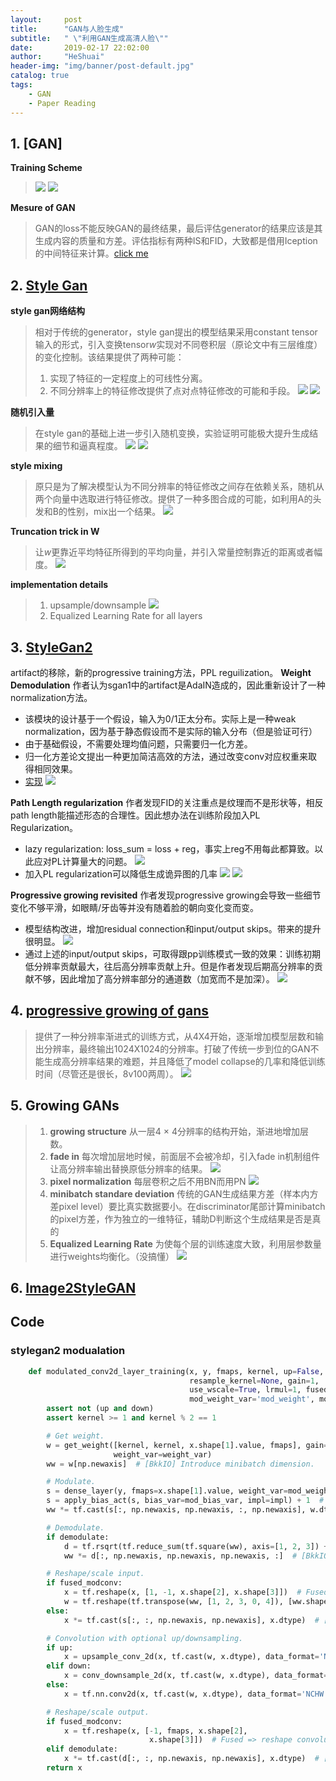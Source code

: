 ```yaml
---
layout:     post
title:      "GAN与人脸生成"
subtitle:   " \"利用GAN生成高清人脸\""
date:       2019-02-17 22:02:00
author:     "HeShuai"
header-img: "img/banner/post-default.jpg"
catalog: true
tags:
    - GAN
    - Paper Reading
---
```

<head>
    <script src="https://cdn.mathjax.org/mathjax/latest/MathJax.js?config=TeX-AMS-MML_HTMLorMML" type="text/javascript"></script>
    <script type="text/x-mathjax-config">
        MathJax.Hub.Config({
            tex2jax: {
            skipTags: ['script', 'noscript', 'style', 'textarea', 'pre'],
            inlineMath: [['$','$']]
            }
        });
    </script>
</head>


## 1. [GAN]

**Training Scheme**

> ![](https://raw.githubusercontent.com/mightycatty/image_bed/master/images/20191206151343.png)
> ![](https://raw.githubusercontent.com/mightycatty/image_bed/master/images/20191206151247.png)


**Mesure of GAN**
> GAN的loss不能反映GAN的最终结果，最后评估generator的结果应该是其生成内容的质量和方差。评估指标有两种IS和FID，大致都是借用Iception的中间特征来计算。[click me](https://medium.com/@jonathan_hui/gan-how-to-measure-gan-performance-64b988c47732)

## 2. [Style Gan](https://towardsdatascience.com/explained-a-style-based-generator-architecture-for-gans-generating-and-tuning-realistic-6cb2be0f431)

**style gan网络结构**
> 相对于传统的generator，style gan提出的模型结果采用constant tensor输入的形式，引入变换tensor$w$实现对不同卷积层（原论文中有三层维度）的变化控制。该结果提供了两种可能：
> 1. 实现了特征的一定程度上的可线性分离。
> 2. 不同分辨率上的特征修改提供了点对点特征修改的可能和手段。
> ![](https://raw.githubusercontent.com/mightycatty/image_bed/master/images/20191128143906.png)
> ![](https://raw.githubusercontent.com/mightycatty/image_bed/master/images/20191125155752.png)

**随机引入量**
> 在style gan的基础上进一步引入随机变换，实验证明可能极大提升生成结果的细节和逼真程度。
> ![](https://raw.githubusercontent.com/mightycatty/image_bed/master/images/20191125160544.png)
> ![](https://raw.githubusercontent.com/mightycatty/image_bed/master/images/20191125160700.png)

**style mixing**
> 原只是为了解决模型认为不同分辨率的特征修改之间存在依赖关系，随机从两个向量中选取进行特征修改。提供了一种多图合成的可能，如利用A的头发和B的性别，mix出一个结果。
> ![](https://raw.githubusercontent.com/mightycatty/image_bed/master/images/20191125160948.png)

**Truncation trick in W**
> 让$w$更靠近平均特征所得到的平均向量，并引入常量控制靠近的距离或者幅度。
> ![](https://raw.githubusercontent.com/mightycatty/image_bed/master/images/20191125161910.png)

**implementation details**
> 1. upsample/downsample
> ![](https://raw.githubusercontent.com/mightycatty/image_bed/master/images/20191206101838.png)
> 2. Equalized Learning Rate for all layers

## 3. [StyleGan2](https://arxiv.org/pdf/1912.04958.pdf)
artifact的移除，新的progressive training方法，PPL reguilization。
**Weight Demodulation**
作者认为sgan1中的artifact是AdaIN造成的，因此重新设计了一种normalization方法。
- 该模块的设计基于一个假设，输入为0/1正太分布。实际上是一种weak normalization，因为基于静态假设而不是实际的输入分布（但是验证可行）
- 由于基础假设，不需要处理均值问题，只需要归一化方差。
- 归一化方差论文提出一种更加简洁高效的方法，通过改变conv对应权重来取得相同效果。
- [实现](#stylegan2-modualation)
![](https://raw.githubusercontent.com/mightycatty/image_bed/master/images/20200217135925.png)

**Path Length regularization**
作者发现FID的关注重点是纹理而不是形状等，相反path length能描述形态的合理性。因此想办法在训练阶段加入PL Regularization。
- lazy regularization: loss_sum = loss + reg，事实上reg不用每此都算致。以此应对PL计算量大的问题。
![](https://raw.githubusercontent.com/mightycatty/image_bed/master/images/20200217143023.png)
- 加入PL regularization可以降低生成诡异图的几率
![](https://raw.githubusercontent.com/mightycatty/image_bed/master/images/20200217144122.png)
![](https://raw.githubusercontent.com/mightycatty/image_bed/master/images/20200217144004.png)

**Progressive growing revisited**
作者发现progressive growing会导致一些细节变化不够平滑，如眼睛/牙齿等并没有随着脸的朝向变化变而变。
- 模型结构改进，增加residual connection和input/output skips。带来的提升很明显。
![](https://raw.githubusercontent.com/mightycatty/image_bed/master/images/20200217145809.png)
- 通过上述的input/output skips，可取得跟pp训练模式一致的效果：训练初期低分辨率贡献最大，往后高分辨率贡献上升。但是作者发现后期高分辨率的贡献不够，因此增加了高分辨率部分的通道数（加宽而不是加深）。
![](https://raw.githubusercontent.com/mightycatty/image_bed/master/images/20200217151603.png)
## 4. [progressive growing of gans](https://arxiv.org/abs/1710.10196)

> 提供了一种分辨率渐进式的训练方式，从4X4开始，逐渐增加模型层数和输出分辨率，最终输出1024X1024的分辨率。打破了传统一步到位的GAN不能生成高分辨率结果的难题，并且降低了model collapse的几率和降低训练时间（尽管还是很长，8v100两周）。
> ![](https://raw.githubusercontent.com/mightycatty/image_bed/master/images/20191128174758.png)

## 5. Growing GANs

> 1. **growing structure**
> 从一层4 $\times$ 4分辨率的结构开始，渐进地增加层数。
> 2. **fade in**
> 每次增加层地时候，前面层不会被冷却，引入fade in机制组件让高分辨率输出替换原低分辨率的结果。
> ![](https://raw.githubusercontent.com/mightycatty/image_bed/master/images/20191128175411.png)
> 3. **pixel normalization**
> 每层卷积之后不用BN而用PN
> ![](https://raw.githubusercontent.com/mightycatty/image_bed/master/images/20191128175640.png)
> 4. **minibatch standare deviation**
> 传统的GAN生成结果方差（样本内方差pixel level）要比真实数据要小。在discriminator尾部计算minibatch的pixel方差，作为独立的一维特征，辅助D判断这个生成结果是否是真的
> 5. **Equalized Learning Rate**
> 为使每个层的训练速度大致，利用层参数量进行weights均衡化。（没搞懂）
> ![](https://raw.githubusercontent.com/mightycatty/image_bed/master/images/20191128180428.png)

## 6. [Image2StyleGAN](https://arxiv.org/pdf/1904.03189.pdf)

## Code

### <span id='stylegan2-modualation'> stylegan2 modualation </span>

```python
    def modulated_conv2d_layer_training(x, y, fmaps, kernel, up=False, down=False, demodulate=True,
                                        resample_kernel=None, gain=1,
                                        use_wscale=True, lrmul=1, fused_modconv=True, weight_var='weight',
                                        mod_weight_var='mod_weight', mod_bias_var='mod_bias', impl='cuda'):
        assert not (up and down)
        assert kernel >= 1 and kernel % 2 == 1

        # Get weight.
        w = get_weight([kernel, kernel, x.shape[1].value, fmaps], gain=gain, use_wscale=use_wscale, lrmul=lrmul,
                       weight_var=weight_var)
        ww = w[np.newaxis]  # [BkkIO] Introduce minibatch dimension.

        # Modulate.
        s = dense_layer(y, fmaps=x.shape[1].value, weight_var=mod_weight_var)  # [BI] Transform incoming W to style.
        s = apply_bias_act(s, bias_var=mod_bias_var, impl=impl) + 1  # [BI] Add bias (initially 1).
        ww *= tf.cast(s[:, np.newaxis, np.newaxis, :, np.newaxis], w.dtype)  # [BkkIO] Scale input feature maps.

        # Demodulate.
        if demodulate:
            d = tf.rsqrt(tf.reduce_sum(tf.square(ww), axis=[1, 2, 3]) + 1e-8)  # [BO] Scaling factor.
            ww *= d[:, np.newaxis, np.newaxis, np.newaxis, :]  # [BkkIO] Scale output feature maps.

        # Reshape/scale input.
        if fused_modconv:
            x = tf.reshape(x, [1, -1, x.shape[2], x.shape[3]])  # Fused => reshape minibatch to convolution groups.
            w = tf.reshape(tf.transpose(ww, [1, 2, 3, 0, 4]), [ww.shape[1], ww.shape[2], ww.shape[3], -1])
        else:
            x *= tf.cast(s[:, :, np.newaxis, np.newaxis], x.dtype)  # [BIhw] Not fused => scale input activations.

        # Convolution with optional up/downsampling.
        if up:
            x = upsample_conv_2d(x, tf.cast(w, x.dtype), data_format='NCHW', k=resample_kernel, impl=impl)
        elif down:
            x = conv_downsample_2d(x, tf.cast(w, x.dtype), data_format='NCHW', k=resample_kernel, impl=impl)
        else:
            x = tf.nn.conv2d(x, tf.cast(w, x.dtype), data_format='NCHW', strides=[1, 1, 1, 1], padding='SAME')

        # Reshape/scale output.
        if fused_modconv:
            x = tf.reshape(x, [-1, fmaps, x.shape[2],
                               x.shape[3]])  # Fused => reshape convolution groups back to minibatch.
        elif demodulate:
            x *= tf.cast(d[:, :, np.newaxis, np.newaxis], x.dtype)  # [BOhw] Not fused => scale output activations.
        return x
```

